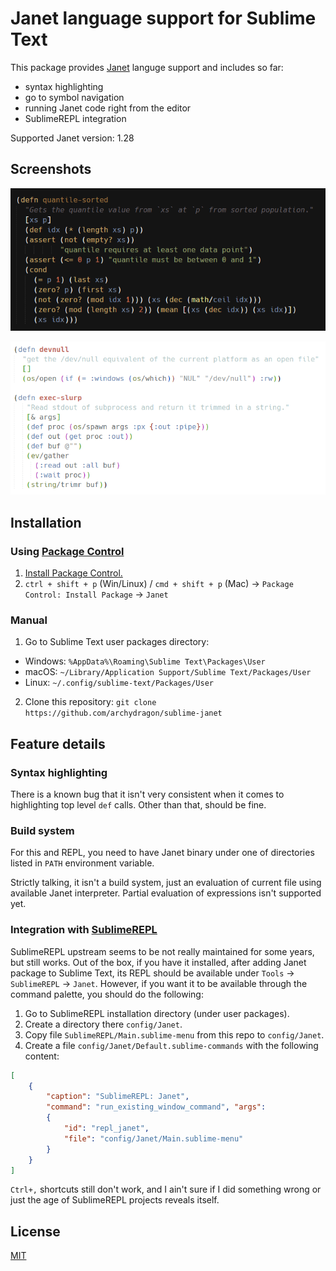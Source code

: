 # Janet language support for Sublime Text

This package provides [Janet](https://janet-lang.org/) languge support and includes so far:

- syntax highlighting
- go to symbol navigation
- running Janet code right from the editor
- SublimeREPL integration

Supported Janet version: 1.28

## Screenshots

![dark](img/dark.png)

![light with rainbow brackets](img/light.png)

## Installation

### Using [Package Control](https://packagecontrol.io/)

1. [Install Package Control.](https://packagecontrol.io/installation)
2. `ctrl + shift + p` (Win/Linux) / `cmd + shift + p` (Mac) → `Package Control: Install Package` → `Janet`

### Manual

1. Go to Sublime Text user packages directory:
  * Windows: `%AppData%\Roaming\Sublime Text\Packages\User`
  * macOS: `~/Library/Application Support/Sublime Text/Packages/User`
  * Linux: `~/.config/sublime-text/Packages/User`
2. Clone this repository: `git clone https://github.com/archydragon/sublime-janet`

## Feature details

### Syntax highlighting

There is a known bug that it isn't very consistent when it comes to highlighting top level `def` calls. Other than that, should be fine.

### Build system

For this and REPL, you need to have Janet binary under one of directories listed in `PATH` environment variable.

Strictly talking, it isn't a build system, just an evaluation of current file using available Janet interpreter. Partial evaluation of expressions isn't supported yet.

### Integration with [SublimeREPL](https://packagecontrol.io/packages/SublimeREPL)

SublimeREPL upstream seems to be not really maintained for some years, but still works. Out of the box, if you have it installed, after adding Janet package to Sublime Text, its REPL should be available under `Tools` → `SublimeREPL` → `Janet`. However, if you want it to be available through the command palette, you should do the following:

1. Go to SublimeREPL installation directory (under user packages).
2. Create a directory there `config/Janet`.
3. Copy file `SublimeREPL/Main.sublime-menu` from this repo to `config/Janet`.
4. Create a file `config/Janet/Default.sublime-commands` with the following content:

```json
[
    {
        "caption": "SublimeREPL: Janet",
        "command": "run_existing_window_command", "args":
        {
            "id": "repl_janet",
            "file": "config/Janet/Main.sublime-menu"
        }
    }
]
```

`Ctrl+,` shortcuts still don't work, and I ain't sure if I did something wrong or just the age of SublimeREPL projects reveals itself.

## License

[MIT](/LICENSE)
